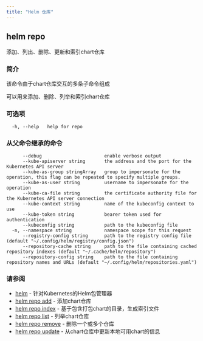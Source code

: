```yaml
---
title: "Helm 仓库"
---
```


## helm repo

添加、列出、删除、更新和索引chart仓库

### 简介

该命令由于chart仓库交互的多条子命令组成

可以用来添加、删除、列举和索引chart仓库

### 可选项

```shell
  -h, --help   help for repo
```

### 从父命令继承的命令

```shell
      --debug                       enable verbose output
      --kube-apiserver string       the address and the port for the Kubernetes API server
      --kube-as-group stringArray   group to impersonate for the operation, this flag can be repeated to specify multiple groups.
      --kube-as-user string         username to impersonate for the operation
      --kube-ca-file string         the certificate authority file for the Kubernetes API server connection
      --kube-context string         name of the kubeconfig context to use
      --kube-token string           bearer token used for authentication
      --kubeconfig string           path to the kubeconfig file
  -n, --namespace string            namespace scope for this request
      --registry-config string      path to the registry config file (default "~/.config/helm/registry/config.json")
      --repository-cache string     path to the file containing cached repository indexes (default "~/.cache/helm/repository")
      --repository-config string    path to the file containing repository names and URLs (default "~/.config/helm/repositories.yaml")
```

### 请参阅

* [helm](helm.md) - 针对Kubernetes的Helm包管理器
* [helm repo add](helm_repo_add.md) - 添加chart仓库
* [helm repo index](helm_repo_index.md) - 基于包含打包chart的目录，生成索引文件
* [helm repo list](helm_repo_list.md) - 列举chart仓库
* [helm repo remove](helm_repo_remove.md) - 删除一个或多个仓库
* [helm repo update](helm_repo_update.md) - 从chart仓库中更新本地可用chart的信息
